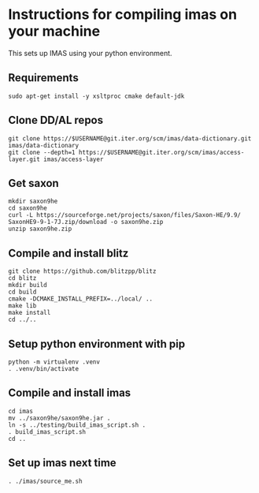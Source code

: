 # Instructions for compiling imas on your machine

This sets up IMAS using your python environment.

## Requirements

    sudo apt-get install -y xsltproc cmake default-jdk

## Clone DD/AL repos

    git clone https://$USERNAME@git.iter.org/scm/imas/data-dictionary.git imas/data-dictionary
    git clone --depth=1 https://$USERNAME@git.iter.org/scm/imas/access-layer.git imas/access-layer

## Get saxon

    mkdir saxon9he
    cd saxon9he
    curl -L https://sourceforge.net/projects/saxon/files/Saxon-HE/9.9/    SaxonHE9-9-1-7J.zip/download -o saxon9he.zip
    unzip saxon9he.zip

## Compile and install blitz

    git clone https://github.com/blitzpp/blitz
    cd blitz
    mkdir build
    cd build
    cmake -DCMAKE_INSTALL_PREFIX=../local/ ..
    make lib
    make install
    cd ../..

## Setup python environment with pip

    python -m virtualenv .venv
    . .venv/bin/activate

## Compile and install imas

    cd imas
    mv ../saxon9he/saxon9he.jar .
    ln -s ../testing/build_imas_script.sh .
    . build_imas_script.sh
    cd ..

## Set up imas next time

    . ./imas/source_me.sh
